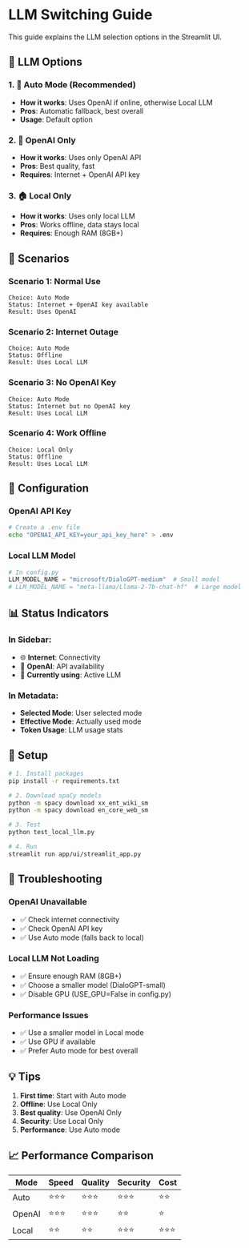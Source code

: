 # LLM Switching Guide

This guide explains the LLM selection options in the Streamlit UI.

## 🤖 LLM Options

### 1. 🔄 Auto Mode (Recommended)
- **How it works**: Uses OpenAI if online, otherwise Local LLM
- **Pros**: Automatic fallback, best overall
- **Usage**: Default option

### 2. 🔑 OpenAI Only
- **How it works**: Uses only OpenAI API
- **Pros**: Best quality, fast
- **Requires**: Internet + OpenAI API key

### 3. 🏠 Local Only
- **How it works**: Uses only local LLM
- **Pros**: Works offline, data stays local
- **Requires**: Enough RAM (8GB+)

## 🎯 Scenarios

### Scenario 1: Normal Use
```
Choice: Auto Mode
Status: Internet + OpenAI key available
Result: Uses OpenAI
```

### Scenario 2: Internet Outage
```
Choice: Auto Mode
Status: Offline
Result: Uses Local LLM
```

### Scenario 3: No OpenAI Key
```
Choice: Auto Mode
Status: Internet but no OpenAI key
Result: Uses Local LLM
```

### Scenario 4: Work Offline
```
Choice: Local Only
Status: Offline
Result: Uses Local LLM
```

## 🔧 Configuration

### OpenAI API Key
```bash
# Create a .env file
echo "OPENAI_API_KEY=your_api_key_here" > .env
```

### Local LLM Model
```python
# In config.py
LLM_MODEL_NAME = "microsoft/DialoGPT-medium"  # Small model
# LLM_MODEL_NAME = "meta-llama/Llama-2-7b-chat-hf"  # Large model
```

## 📊 Status Indicators

### In Sidebar:
- 🌐 **Internet**: Connectivity
- 🔑 **OpenAI**: API availability
- 🎯 **Currently using**: Active LLM

### In Metadata:
- **Selected Mode**: User selected mode
- **Effective Mode**: Actually used mode
- **Token Usage**: LLM usage stats

## 🚀 Setup

```bash
# 1. Install packages
pip install -r requirements.txt

# 2. Download spaCy models
python -m spacy download xx_ent_wiki_sm
python -m spacy download en_core_web_sm

# 3. Test
python test_local_llm.py

# 4. Run
streamlit run app/ui/streamlit_app.py
```

## 🐛 Troubleshooting

### OpenAI Unavailable
- ✅ Check internet connectivity
- ✅ Check OpenAI API key
- ✅ Use Auto mode (falls back to local)

### Local LLM Not Loading
- ✅ Ensure enough RAM (8GB+)
- ✅ Choose a smaller model (DialoGPT-small)
- ✅ Disable GPU (USE_GPU=False in config.py)

### Performance Issues
- ✅ Use a smaller model in Local mode
- ✅ Use GPU if available
- ✅ Prefer Auto mode for best overall

## 💡 Tips

1. **First time**: Start with Auto mode
2. **Offline**: Use Local Only
3. **Best quality**: Use OpenAI Only
4. **Security**: Use Local Only
5. **Performance**: Use Auto mode

## 📈 Performance Comparison

| Mode | Speed | Quality | Security | Cost |
|------|-------|---------|----------|------|
| Auto | ⭐⭐⭐ | ⭐⭐⭐ | ⭐⭐⭐ | ⭐⭐ |
| OpenAI | ⭐⭐⭐ | ⭐⭐⭐ | ⭐⭐ | ⭐ |
| Local | ⭐⭐ | ⭐⭐ | ⭐⭐⭐ | ⭐⭐⭐ |

